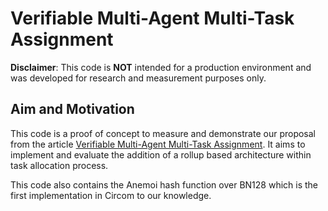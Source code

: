 
# Verifiable Multi-Agent Multi-Task Assignment

**Disclaimer**: This code is **NOT** intended for a production environment and was developed for research and measurement purposes only.

## Aim and Motivation

This code is a proof of concept to measure and demonstrate our proposal from the article [Verifiable Multi-Agent Multi-Task Assignment](To-be-include).
It aims to implement and evaluate the addition of a rollup based architecture within task allocation process.

This code also contains the Anemoi hash function over BN128 which is the first implementation in Circom to our knowledge.

